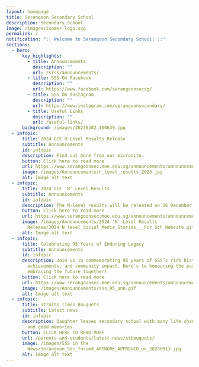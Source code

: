 ```yaml
---
layout: homepage
title: Serangoon Secondary School
description: Secondary School
image: /images/isomer-logo.svg
permalink: /
notification: ":: Welcome to Serangoon Secondary School! ::"
sections:
  - hero:
      key_highlights:
        - title: Announcements
          description: ""
          url: /srss/announcements/
        - title: SSS On Facebook
          description: ""
          url: https://www.facebook.com/serangoonsecsg/
        - title: SSS On Instagram
          description: ""
          url: https://www.instagram.com/serangoonsecondary/
        - title: Useful Links
          description: ""
          url: /useful-links/
      background: /images/20230302_100639.jpg
  - infopic:
      title: 2024 GCE O-Level Results Release
      subtitle: Announcements
      id: infopic
      description: Find out more from our microsite.
      button: Click here to read more
      url: https://www.serangoonsec.moe.edu.sg/announcements/announcements/sec-1-reg-2024/
      image: /images/Announcements/n_level_results_2023.jpg
      alt: Image alt text
  - infopic:
      title: 2024 GCE ‘N’ Level Results
      subtitle: Announcements
      id: infopic
      description: The N-level results will be released on 16 December 2024, Monday.
      button: Click here to read more
      url: https://www.serangoonsec.moe.edu.sg/announcements/announcements/2024-gce-nlevel-results/
      image: /images/Announcements/2024 'N' Level Results
        Release/2024_N_level_Social_Media_Stories___For_Sch_Website.gif
      alt: Image alt text
  - infopic:
      title: Celebrating 95 Years of Enduring Legacy
      subtitle: Announcements
      id: infopic
      description: Join us in commemorating 95 years of SSS’s rich history,
        achievements, and community impact. Here's to honouring the past and
        embracing the future together!
      button: Click here to read more
      url: https://www.serangoonsec.moe.edu.sg/announcements/announcements/sss-95-years/
      image: /images/Announcements/sss_95_ann.gif
      alt: Image alt text
  - infopic:
      title: Straits Times Bouquets
      subtitle: Latest news
      id: infopic
      description: Daughter leaves secondary school with many life changing lessons
        and good memories
      button: CLICK HERE TO READ MORE
      url: /parents-and-students/latest-news/stbouquets/
      image: /images/SSS in the
        News/Serangoon_Sec_forumd_ARTWORK_APPROVED_on_20230913.jpg
      alt: Image alt text
---
```

